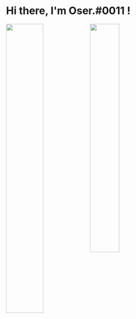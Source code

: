 # Hi there, I'm Oser.#0011 ! 

<img align="left" width="45%" src = "https://github-readme-stats.vercel.app/api?username=oserjs&show_icons=true&theme=tokyonight" />

<img align="left" width="40%" src = "https://github-readme-stats.vercel.app/api/top-langs/?username=f4sal4&layout=compact" /> 

 
